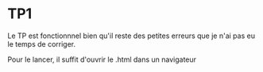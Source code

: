 # TP1 

Le TP est fonctionnnel bien qu'il reste des petites erreurs que je n'ai pas eu le temps de corriger.

Pour le lancer, il suffit d'ouvrir le .html dans un navigateur
